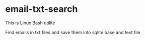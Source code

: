 # email-txt-search
This is Linux Bash utilite

Find emails in txt files and save them into sqlite base and text file
